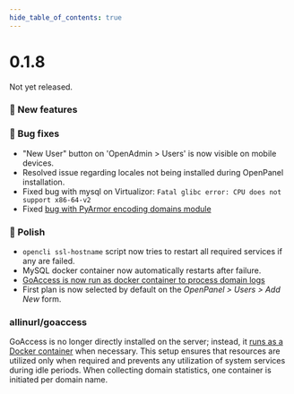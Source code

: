 ```yaml
--- 
hide_table_of_contents: true
---
```



# 0.1.8

Not yet released.


### 🚀 New features


### 🐛 Bug fixes
- "New User" button on 'OpenAdmin > Users' is now visible on mobile devices.
- Resolved issue regarding locales not being installed during OpenPanel installation.
- Fixed bug with mysql on Virtualizor: `Fatal glibc error: CPU does not support x86-64-v2`
- Fixed [bug with PyArmor encoding domains module](https://github.com/stefanpejcic/OpenPanel/issues/109)


### 💅 Polish
- `opencli ssl-hostname` script now tries to restart all required services if any are failed.
- MySQL docker container now automatically restarts after failure.
- [GoAccess is now run as docker container to process domain logs](#allinurl-goaccess)
- First plan is now selected by default on the *OpenPanel > Users > Add New* form.


### allinurl/goaccess

GoAccess is no longer directly installed on the server; instead, it [runs as a Docker container](https://hub.docker.com/r/allinurl/goaccess) when necessary. This setup ensures that resources are utilized only when required and prevents any utilization of system services during idle periods. When collecting domain statistics, one container is initiated per domain name.


